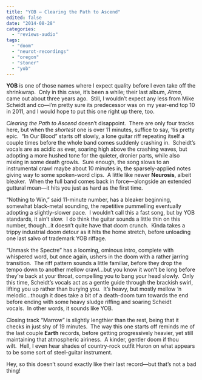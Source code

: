 ```yaml
---
title: "YOB – Clearing the Path to Ascend"
edited: false
date: "2014-08-28"
categories:
  - "reviews-audio"
tags:
  - "doom"
  - "neurot-recordings"
  - "oregon"
  - "stoner"
  - "yob"
---
```


**YOB** is one of those names where I expect quality before I even take off the shrinkwrap.  Only in this case, it’s been a while; their last album, _Atma_, came out about three years ago.  Still, I wouldn’t expect any less from Mike Scheidt and co—I’m pretty sure its predecessor was on my year-end top 10 in 2011, and I would hope to put this one right up there, too.

_Clearing the Path to Ascend_ doesn’t disappoint.  There are only four tracks here, but when the _shortest_ one is over 11 minutes, suffice to say, ‘tis pretty epic.  “In Our Blood” starts off slowly, a lone guitar riff repeating itself a couple times before the whole band comes suddenly crashing in.  Scheidt’s vocals are as acidic as ever, soaring high above the crashing waves, but adopting a more hushed tone for the quieter, dronier parts, while also mixing in some death growls.  Sure enough, the song slows to an instrumental crawl maybe about 10 minutes in, the sparsely-applied notes giving way to some spoken-word clips.  A little like newer **Neurosis**, albeit bleaker.  When the full band comes back in force—alongside an extended guttural moan—it hits you just as hard as the first time.

“Nothing to Win,” said 11-minute number, has a bleaker beginning, somewhat black-metal sounding, the repetitive pummelling eventually adopting a slightly-slower pace.  I wouldn’t call this a fast song, but by YOB standards, it ain’t slow.  I do think the guitar sounds a little thin on this number, though…it doesn’t quite have that doom crunch.  Kinda takes a trippy industrial doom detour as it hits the home stretch, before unloading one last salvo of trademark YOB riffage.

“Unmask the Spectre” has a looming, ominous intro, complete with whispered word, but once again, ushers in the doom with a rather jarring transition.  The riff pattern sounds a little familiar, before they drop the tempo down to another mellow crawl…but you know it won’t be long before they’re back at your throat, compelling you to bang your head slowly.  Only this time, Scheidt’s vocals act as a gentle guide through the brackish swirl, lifting you up rather than burying you.  It’s heavy, but mostly mellow ‘n melodic…though it does take a bit of a death-doom turn towards the end before ending with some heavy sludge riffing and soaring Scheidt vocals.  In other words, it sounds like YOB.

Closing track “Marrow” is slightly lengthier than the rest, being that it checks in just shy of 19 minutes.  The way this one starts off reminds me of the last couple **Earth** records, before getting progressively heavier, yet still maintaining that atmospheric airiness.  A kinder, gentler doom if thou wilt.  Hell, I even hear shades of country-rock outfit Huron on what appears to be some sort of steel-guitar instrument.

Hey, so this doesn’t sound exactly like their last record—but that’s not a bad thing!
